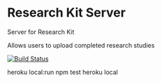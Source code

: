 # Research Kit Server
Server for Research Kit

Allows users to upload completed research studies

[![Build Status](https://travis-ci.org/paperclipmonkey/R-Kit-Server.svg)](https://travis-ci.org/paperclipmonkey/R-Kit-Server)

heroku local:run npm test
heroku local